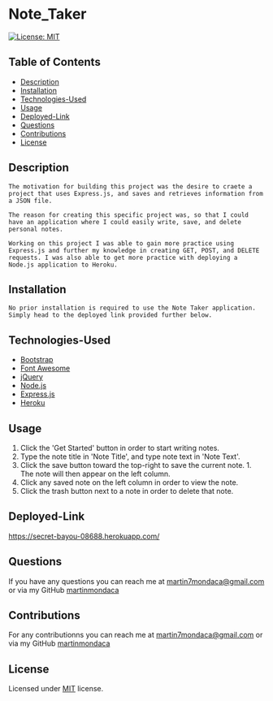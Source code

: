 # Note_Taker

[![License: MIT](https://img.shields.io/badge/License-MIT-yellow.svg)](https://opensource.org/licenses/MIT)

  ## Table of Contents

  * [Description](#description)
  * [Installation](#installation)
  * [Technologies-Used](#technologies-used)
  * [Usage](#usage)
  * [Deployed-Link](#deployed-link)
  * [Questions](#questions)
  * [Contributions](#contributions)
  * [License](#license)

  ## Description

    The motivation for building this project was the desire to craete a project that uses Express.js, and saves and retrieves information from a JSON file.

    The reason for creating this specific project was, so that I could have an application where I could easily write, save, and delete personal notes. 

    Working on this project I was able to gain more practice using Express.js and further my knowledge in creating GET, POST, and DELETE requests. I was also able to get more practice with deploying a Node.js application to Heroku.

  ## Installation

    No prior installation is required to use the Note Taker application. Simply head to the deployed link provided further below.

  ## Technologies-Used

  * [Bootstrap](https://getbootstrap.com/)
  * [Font Awesome](https://fontawesome.com/)
  * [jQuery](https://jquery.com/)
  * [Node.js](https://nodejs.org/en/)
  * [Express.js](https://expressjs.com/)
  * [Heroku](https://id.heroku.com/login)

  ## Usage

  1. Click the 'Get Started' button in order to start writing notes.
  1. Type the note title in 'Note Title', and type note text in 'Note Text'.
  1. Click the save button toward the top-right to save the current note.
    1. The note will then appear on the left column.
  1. Click any saved note on the left column in order to view the note.
  1. Click the trash button next to a note in order to delete that note.

  ## Deployed-Link

https://secret-bayou-08688.herokuapp.com/

  ## Questions  

  If you have any questions you can reach me at martin7mondaca@gmail.com or via my GitHub [martinmondaca](https://github.com/martinmondaca)

  ## Contributions

  For any contributionns you can reach me at martin7mondaca@gmail.com or via my GitHub [martinmondaca](https://github.com/martinmondaca)

  ## License

  Licensed under [MIT](https://choosealicense.com/licenses/mit/) license.